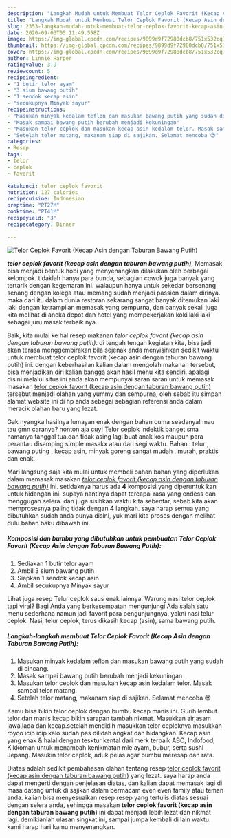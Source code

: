 ```yaml
---
description: "Langkah Mudah untuk Membuat Telor Ceplok Favorit (Kecap Asin dengan Taburan Bawang Putih) yang Menggugah Selera"
title: "Langkah Mudah untuk Membuat Telor Ceplok Favorit (Kecap Asin dengan Taburan Bawang Putih) yang Menggugah Selera"
slug: 2353-langkah-mudah-untuk-membuat-telor-ceplok-favorit-kecap-asin-dengan-taburan-bawang-putih-yang-menggugah-selera
date: 2020-09-03T05:11:49.558Z
image: https://img-global.cpcdn.com/recipes/9899d9f72980dcb8/751x532cq70/telor-ceplok-favorit-kecap-asin-dengan-taburan-bawang-putih-foto-resep-utama.jpg
thumbnail: https://img-global.cpcdn.com/recipes/9899d9f72980dcb8/751x532cq70/telor-ceplok-favorit-kecap-asin-dengan-taburan-bawang-putih-foto-resep-utama.jpg
cover: https://img-global.cpcdn.com/recipes/9899d9f72980dcb8/751x532cq70/telor-ceplok-favorit-kecap-asin-dengan-taburan-bawang-putih-foto-resep-utama.jpg
author: Linnie Harper
ratingvalue: 3.9
reviewcount: 5
recipeingredient:
- "1 butir telor ayam"
- "3 sium bawang putih"
- "1 sendok kecap asin"
- "secukupnya Minyak sayur"
recipeinstructions:
- "Masukan minyak kedalam teflon dan masukan bawang putih yang sudah di cincang."
- "Masak sampai bawang putih berubah menjadi kekuningan"
- "Masukan telor ceplok dan masukan kecap asin kedalam telor. Masak sampai telor matang."
- "Setelah telor matang, makanam siap di sajikan. Selamat mencoba 😍"
categories:
- Resep
tags:
- telor
- ceplok
- favorit

katakunci: telor ceplok favorit 
nutrition: 127 calories
recipecuisine: Indonesian
preptime: "PT27M"
cooktime: "PT41M"
recipeyield: "3"
recipecategory: Dinner

---
```



![Telor Ceplok Favorit (Kecap Asin dengan Taburan Bawang Putih)](https://img-global.cpcdn.com/recipes/9899d9f72980dcb8/751x532cq70/telor-ceplok-favorit-kecap-asin-dengan-taburan-bawang-putih-foto-resep-utama.jpg)

<b><i>telor ceplok favorit (kecap asin dengan taburan bawang putih)</i></b>, Memasak bisa menjadi bentuk hobi yang menyenangkan dilakukan oleh berbagai kelompok. tidaklah hanya para bunda, sebagian cowok juga banyak yang tertarik dengan kegemaran ini. walaupun hanya untuk sekedar bersenang senang dengan kolega atau memang sudah menjadi passion dalam dirinya. maka dari itu dalam dunia restoran sekarang sangat banyak ditemukan laki laki dengan ketrampilan memasak yang sempurna, dan banyak sekali juga kita melihat di aneka depot dan hotel yang mempekerjakan koki laki laki sebagai juru masak terbaik nya.

Baik, kita mulai ke hal resep makanan <i>telor ceplok favorit (kecap asin dengan taburan bawang putih)</i>. di tengah tengah kegiatan kita, bisa jadi akan terasa menggembirakan bila sejenak anda menyisihkan sedikit waktu untuk membuat telor ceplok favorit (kecap asin dengan taburan bawang putih) ini. dengan keberhasilan kalian dalam mengolah makanan tersebut, bisa menjadikan diri kalian bangga akan hasil menu kita sendiri. apalagi disini melalui situs ini anda akan mempunyai saran saran untuk memasak masakan <u>telor ceplok favorit (kecap asin dengan taburan bawang putih)</u> tersebut menjadi olahan yang yummy dan sempurna, oleh sebab itu simpan alamat website ini di hp anda sebagai sebagian referensi anda dalam meracik olahan baru yang lezat.

Gak nyangka hasilnya lumayan enak dengan bahan cuma seadanya! mau tau gmn caranya? nonton aja cuy! Telor ceplok indektik banget sma namanya tanggal tua.dan tidak asing lagi buat anak kos maupun para perantau disamping simple masakx atau dari segi waktu. Bahan : telur , bawang puting , kecap asin, minyak goreng sangat mudah , murah, praktis dan enak.


Mari langsung saja kita mulai untuk membeli bahan bahan yang diperlukan dalam memasak masakan <u><i>telor ceplok favorit (kecap asin dengan taburan bawang putih)</i></u> ini. setidaknya harus ada <b>4</b> komposisi yang diperuntuk kan untuk hidangan ini. supaya nantinya dapat tercapai rasa yang endess dan menggugah selera. dan juga sisihkan waktu kita sebentar, sebab kita akan memprosesnya paling tidak dengan <b>4</b> langkah. saya harap semua yang dibutuhkan sudah anda punya disini, yuk mari kita proses dengan melihat dulu bahan baku dibawah ini.

<!--inarticleads1-->

##### Komposisi dan bumbu yang dibutuhkan untuk pembuatan Telor Ceplok Favorit (Kecap Asin dengan Taburan Bawang Putih):

1. Sediakan 1 butir telor ayam
1. Ambil 3 sium bawang putih
1. Siapkan 1 sendok kecap asin
1. Ambil secukupnya Minyak sayur


Lihat juga resep Telur ceplok saus enak lainnya. Warung nasi telor ceplok tapi viral? Bagi Anda yang berkesempatan mengunjungi Ada salah satu menu sederhana namun jadi favorit para pengunjungnya, yakni nasi telur ceplok. Nasi, telur ceplok, terus dikasih kecap (asin), sama bawang putih. 

<!--inarticleads2-->

##### Langkah-langkah membuat Telor Ceplok Favorit (Kecap Asin dengan Taburan Bawang Putih):

1. Masukan minyak kedalam teflon dan masukan bawang putih yang sudah di cincang.
1. Masak sampai bawang putih berubah menjadi kekuningan
1. Masukan telor ceplok dan masukan kecap asin kedalam telor. Masak sampai telor matang.
1. Setelah telor matang, makanam siap di sajikan. Selamat mencoba 😍


Kamu bisa bikin telor ceplok dengan bumbu kecap manis ini. Gurih lembut telor dan manis kecap bikin sarapan tambah nikmat. Masukkan air,asam jawa,lada dan kecap.setelah mendidih masukkan telor ceploknya.masukkan royco icip icip kalo sudah pas dilidah angkat dan hidangkan. Kecap asin yang enak &amp; halal dengan tesktur kental dari merk terbaik ABC, Indofood, Kikkoman untuk menambah kenikmatan mie ayam, bubur, serta sushi Jepang. Masukin telor ceplok, aduk pelas agar bumbu meresap dan rata. 

Diatas adalah sedikit pembahasan olahan tentang resep <u>telor ceplok favorit (kecap asin dengan taburan bawang putih)</u> yang lezat. saya harap anda dapat mengerti dengan penjelasan diatas, dan kalian dapat memasak lagi di masa datang untuk di sajikan dalam bermacam even even family atau teman anda. kalian bisa menyesuaikan resep resep yang tertulis diatas sesuai dengan selera anda, sehingga masakan <b>telor ceplok favorit (kecap asin dengan taburan bawang putih)</b> ini dapat menjadi lebih lezat dan nikmat lagi. demikianlah ulasan singkat ini, sampai jumpa kembali di lain waktu. kami harap hari kamu menyenangkan.

